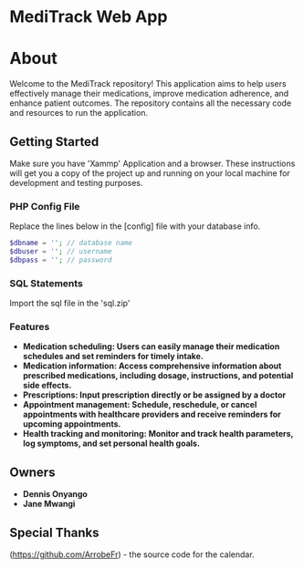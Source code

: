 # MediTrack Web App
# About

Welcome to the MediTrack repository! This application aims to help users effectively manage their medications, improve medication adherence, and enhance patient outcomes. The repository contains all the necessary code and resources to run the application.

## Getting Started
Make sure you have 'Xammp' Application and a browser.
These instructions will get you a copy of the project up and running on your local machine for development and testing purposes.

### PHP Config File

Replace the lines below in the [config] file with your database info.

```php
$dbname = ''; // database name
$dbuser = ''; // username
$dbpass = ''; // password
```

### SQL Statements

Import the sql file in the 'sql.zip' 

### Features
- **Medication scheduling: Users can easily manage their medication schedules and set reminders for timely intake.**
- **Medication information: Access comprehensive information about prescribed medications, including dosage, instructions, and potential side effects.**
- **Prescriptions: Input prescription directly or be assigned by a doctor**
- **Appointment management: Schedule, reschedule, or cancel appointments with healthcare providers and receive reminders for upcoming appointments.**
- **Health tracking and monitoring: Monitor and track health parameters, log symptoms, and set personal health goals.**

## Owners

- **Dennis Onyango** 
- **Jane Mwangi** 
## Special Thanks

(https://github.com/ArrobeFr) - the source code for the calendar.



